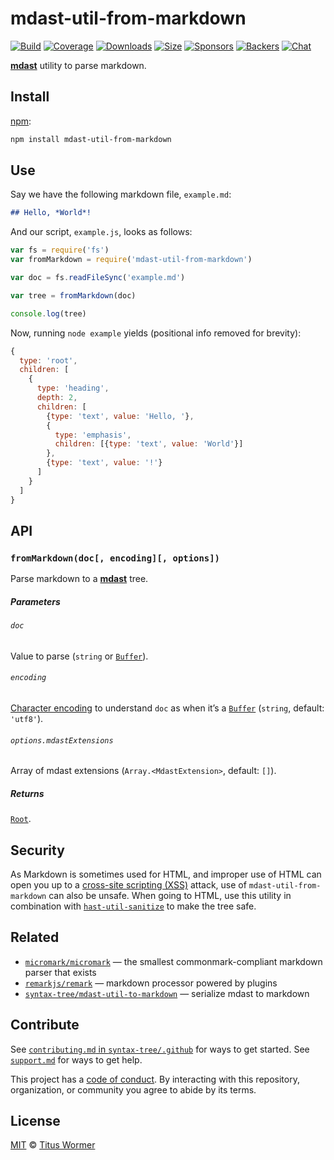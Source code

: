 # mdast-util-from-markdown

[![Build][build-badge]][build]
[![Coverage][coverage-badge]][coverage]
[![Downloads][downloads-badge]][downloads]
[![Size][size-badge]][size]
[![Sponsors][sponsors-badge]][collective]
[![Backers][backers-badge]][collective]
[![Chat][chat-badge]][chat]

**[mdast][]** utility to parse markdown.

## Install

[npm][]:

```sh
npm install mdast-util-from-markdown
```

## Use

Say we have the following markdown file, `example.md`:

```markdown
## Hello, *World*!
```

And our script, `example.js`, looks as follows:

```js
var fs = require('fs')
var fromMarkdown = require('mdast-util-from-markdown')

var doc = fs.readFileSync('example.md')

var tree = fromMarkdown(doc)

console.log(tree)
```

Now, running `node example` yields (positional info removed for brevity):

```js
{
  type: 'root',
  children: [
    {
      type: 'heading',
      depth: 2,
      children: [
        {type: 'text', value: 'Hello, '},
        {
          type: 'emphasis',
          children: [{type: 'text', value: 'World'}]
        },
        {type: 'text', value: '!'}
      ]
    }
  ]
}
```

## API

### `fromMarkdown(doc[, encoding][, options])`

Parse markdown to a **[mdast][]** tree.

##### Parameters

###### `doc`

Value to parse (`string` or [`Buffer`][buffer]).

###### `encoding`

[Character encoding][encoding] to understand `doc` as when it’s a
[`Buffer`][buffer] (`string`, default: `'utf8'`).

###### `options.mdastExtensions`

Array of mdast extensions (`Array.<MdastExtension>`, default: `[]`).

##### Returns

[`Root`][root].

## Security

As Markdown is sometimes used for HTML, and improper use of HTML can open you up
to a [cross-site scripting (XSS)][xss] attack, use of `mdast-util-from-markdown`
can also be unsafe.
When going to HTML, use this utility in combination with
[`hast-util-sanitize`][sanitize] to make the tree safe.

## Related

*   [`micromark/micromark`](https://github.com/micromark/micromark)
    — the smallest commonmark-compliant markdown parser that exists
*   [`remarkjs/remark`](https://github.com/remarkjs/remark)
    — markdown processor powered by plugins
*   [`syntax-tree/mdast-util-to-markdown`](https://github.com/syntax-tree/mdast-util-to-markdown)
    — serialize mdast to markdown

## Contribute

See [`contributing.md` in `syntax-tree/.github`][contributing] for ways to get
started.
See [`support.md`][support] for ways to get help.

This project has a [code of conduct][coc].
By interacting with this repository, organization, or community you agree to
abide by its terms.

## License

[MIT][license] © [Titus Wormer][author]

<!-- Definitions -->

[build-badge]: https://img.shields.io/travis/syntax-tree/mdast-util-from-markdown.svg

[build]: https://travis-ci.org/syntax-tree/mdast-util-from-markdown

[coverage-badge]: https://img.shields.io/codecov/c/github/syntax-tree/mdast-util-from-markdown.svg

[coverage]: https://codecov.io/github/syntax-tree/mdast-util-from-markdown

[downloads-badge]: https://img.shields.io/npm/dm/mdast-util-from-markdown.svg

[downloads]: https://www.npmjs.com/package/mdast-util-from-markdown

[size-badge]: https://img.shields.io/bundlephobia/minzip/mdast-util-from-markdown.svg

[size]: https://bundlephobia.com/result?p=mdast-util-from-markdown

[sponsors-badge]: https://opencollective.com/unified/sponsors/badge.svg

[backers-badge]: https://opencollective.com/unified/backers/badge.svg

[collective]: https://opencollective.com/unified

[chat-badge]: https://img.shields.io/badge/chat-discussions-success.svg

[chat]: https://github.com/syntax-tree/unist/discussions

[npm]: https://docs.npmjs.com/cli/install

[license]: license

[author]: https://wooorm.com

[contributing]: https://github.com/syntax-tree/.github/blob/HEAD/contributing.md

[support]: https://github.com/syntax-tree/.github/blob/HEAD/support.md

[coc]: https://github.com/syntax-tree/.github/blob/HEAD/code-of-conduct.md

[mdast]: https://github.com/syntax-tree/mdast

[root]: https://github.com/syntax-tree/mdast#root

[encoding]: https://nodejs.org/api/buffer.html#buffer_buffers_and_character_encodings

[buffer]: https://nodejs.org/api/buffer.html

[xss]: https://en.wikipedia.org/wiki/Cross-site_scripting

[sanitize]: https://github.com/syntax-tree/hast-util-sanitize
